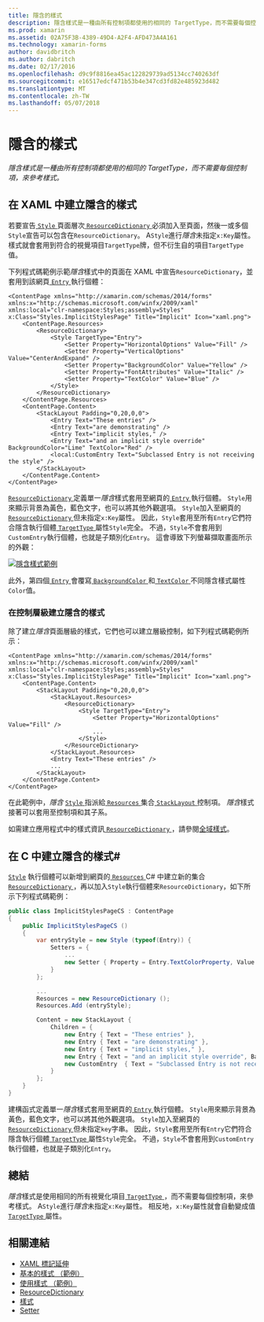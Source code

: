 ```yaml
---
title: 隱含的樣式
description: 隱含樣式是一種由所有控制項都使用的相同的 TargetType，而不需要每個控制項，來參考樣式。
ms.prod: xamarin
ms.assetid: 02A75F3B-4389-49D4-A2F4-AFD473A4A161
ms.technology: xamarin-forms
author: davidbritch
ms.author: dabritch
ms.date: 02/17/2016
ms.openlocfilehash: d9c9f8816ea45ac122829739ad5134cc740263df
ms.sourcegitcommit: e16517edcf471b53b4e347cd3fd82e485923d482
ms.translationtype: MT
ms.contentlocale: zh-TW
ms.lasthandoff: 05/07/2018
---
```

# <a name="implicit-styles"></a>隱含的樣式

_隱含樣式是一種由所有控制項都使用的相同的 TargetType，而不需要每個控制項，來參考樣式。_

## <a name="creating-an-implicit-style-in-xaml"></a>在 XAML 中建立隱含的樣式

若要宣告[ `Style` ](https://developer.xamarin.com/api/type/Xamarin.Forms.Style/)頁面層次[ `ResourceDictionary` ](https://developer.xamarin.com/api/type/Xamarin.Forms.ResourceDictionary/)必須加入至頁面，然後一或多個`Style`宣告可以包含在`ResourceDictionary`。 A`Style`進行*隱含*未指定`x:Key`屬性。 樣式就會套用到符合的視覺項目`TargetType`牌，但不衍生自的項目`TargetType`值。

下列程式碼範例示範*隱含*樣式中的頁面在 XAML 中宣告`ResourceDictionary`，並套用到該網頁[ `Entry` ](https://developer.xamarin.com/api/type/Xamarin.Forms.Entry/)執行個體：

```xaml
<ContentPage xmlns="http://xamarin.com/schemas/2014/forms" xmlns:x="http://schemas.microsoft.com/winfx/2009/xaml" xmlns:local="clr-namespace:Styles;assembly=Styles" x:Class="Styles.ImplicitStylesPage" Title="Implicit" Icon="xaml.png">
    <ContentPage.Resources>
        <ResourceDictionary>
            <Style TargetType="Entry">
                <Setter Property="HorizontalOptions" Value="Fill" />
                <Setter Property="VerticalOptions" Value="CenterAndExpand" />
                <Setter Property="BackgroundColor" Value="Yellow" />
                <Setter Property="FontAttributes" Value="Italic" />
                <Setter Property="TextColor" Value="Blue" />
            </Style>
        </ResourceDictionary>
    </ContentPage.Resources>
    <ContentPage.Content>
        <StackLayout Padding="0,20,0,0">
            <Entry Text="These entries" />
            <Entry Text="are demonstrating" />
            <Entry Text="implicit styles," />
            <Entry Text="and an implicit style override" BackgroundColor="Lime" TextColor="Red" />
            <local:CustomEntry Text="Subclassed Entry is not receiving the style" />
        </StackLayout>
    </ContentPage.Content>
</ContentPage>
```

[ `ResourceDictionary` ](https://developer.xamarin.com/api/type/Xamarin.Forms.ResourceDictionary/)定義單一*隱含*樣式套用至網頁的[ `Entry` ](https://developer.xamarin.com/api/type/Xamarin.Forms.Entry/)執行個體。 `Style`用來顯示背景為黃色，藍色文字，也可以將其他外觀選項。 `Style`加入至網頁的[ `ResourceDictionary` ](https://developer.xamarin.com/api/type/Xamarin.Forms.ResourceDictionary/)但未指定`x:Key`屬性。 因此，`Style`套用至所有`Entry`它們符合隱含執行個體[ `TargetType` ](https://developer.xamarin.com/api/property/Xamarin.Forms.Style.TargetType/)屬性`Style`完全。 不過，`Style`不會套用到`CustomEntry`執行個體，也就是子類別化`Entry`。 這會導致下列螢幕擷取畫面所示的外觀：

[![](implicit-images/implicit-styles.png "隱含樣式範例")](implicit-images/implicit-styles-large.png#lightbox "隱含樣式範例")

此外，第四個[ `Entry` ](https://developer.xamarin.com/api/type/Xamarin.Forms.Entry/)會覆寫[ `BackgroundColor` ](https://developer.xamarin.com/api/property/Xamarin.Forms.VisualElement.BackgroundColor/)和[ `TextColor` ](https://developer.xamarin.com/api/property/Xamarin.Forms.Entry.TextColor/)不同隱含樣式屬性`Color`值。

### <a name="creating-an-implicit-style-at-the-control-level"></a>在控制層級建立隱含的樣式

除了建立*隱含*頁面層級的樣式，它們也可以建立層級控制，如下列程式碼範例所示：

```xaml
<ContentPage xmlns="http://xamarin.com/schemas/2014/forms" xmlns:x="http://schemas.microsoft.com/winfx/2009/xaml" xmlns:local="clr-namespace:Styles;assembly=Styles" x:Class="Styles.ImplicitStylesPage" Title="Implicit" Icon="xaml.png">
    <ContentPage.Content>
        <StackLayout Padding="0,20,0,0">
            <StackLayout.Resources>
                <ResourceDictionary>
                    <Style TargetType="Entry">
                        <Setter Property="HorizontalOptions" Value="Fill" />
                        ...
                    </Style>
                </ResourceDictionary>
            </StackLayout.Resources>
            <Entry Text="These entries" />
            ...
        </StackLayout>
    </ContentPage.Content>
</ContentPage>
```

在此範例中，*隱含* [ `Style` ](https://developer.xamarin.com/api/type/Xamarin.Forms.Style/)指派給[ `Resources` ](https://developer.xamarin.com/api/property/Xamarin.Forms.VisualElement.Resources/)集合[ `StackLayout` ](https://developer.xamarin.com/api/type/Xamarin.Forms.StackLayout/)控制項。 *隱含*樣式接著可以套用至控制項和其子系。

如需建立應用程式中的樣式資訊[ `ResourceDictionary` ](https://developer.xamarin.com/api/type/Xamarin.Forms.ResourceDictionary/)，請參閱[全域樣式](~/xamarin-forms/user-interface/styles/application.md)。

## <a name="creating-an-implicit-style-in-c35"></a>在 C 中建立隱含的樣式&#35;

[`Style`](https://developer.xamarin.com/api/type/Xamarin.Forms.Style/) 執行個體可以新增到網頁的[ `Resources` ](https://developer.xamarin.com/api/property/Xamarin.Forms.VisualElement.Resources/) C# 中建立新的集合[ `ResourceDictionary` ](https://developer.xamarin.com/api/type/Xamarin.Forms.ResourceDictionary/)，再以加入`Style`執行個體來`ResourceDictionary`，如下所示下列程式碼範例：

```csharp
public class ImplicitStylesPageCS : ContentPage
{
    public ImplicitStylesPageCS ()
    {
        var entryStyle = new Style (typeof(Entry)) {
            Setters = {
                ...
                new Setter { Property = Entry.TextColorProperty, Value = Color.Blue }
            }
        };

        ...
        Resources = new ResourceDictionary ();
        Resources.Add (entryStyle);

        Content = new StackLayout {
            Children = {
                new Entry { Text = "These entries" },
                new Entry { Text = "are demonstrating" },
                new Entry { Text = "implicit styles," },
                new Entry { Text = "and an implicit style override", BackgroundColor = Color.Lime, TextColor = Color.Red },
                new CustomEntry  { Text = "Subclassed Entry is not receiving the style" }
            }
        };
    }
}
```

建構函式定義單一*隱含*樣式套用至網頁的[ `Entry` ](https://developer.xamarin.com/api/type/Xamarin.Forms.Entry/)執行個體。 `Style`用來顯示背景為黃色，藍色文字，也可以將其他外觀選項。 `Style`加入至網頁的[ `ResourceDictionary` ](https://developer.xamarin.com/api/type/Xamarin.Forms.ResourceDictionary/)但未指定`key`字串。 因此，`Style`套用至所有`Entry`它們符合隱含執行個體[ `TargetType` ](https://developer.xamarin.com/api/property/Xamarin.Forms.Style.TargetType/)屬性`Style`完全。 不過，`Style`不會套用到`CustomEntry`執行個體，也就是子類別化`Entry`。

## <a name="summary"></a>總結

*隱含*樣式是使用相同的所有視覺化項目[ `TargetType` ](https://developer.xamarin.com/api/property/Xamarin.Forms.Style.TargetType/)，而不需要每個控制項，來參考樣式。 A`Style`進行*隱含*未指定`x:Key`屬性。 相反地，`x:Key`屬性就會自動變成值[ `TargetType` ](https://developer.xamarin.com/api/property/Xamarin.Forms.Style.TargetType/)屬性。



## <a name="related-links"></a>相關連結

- [XAML 標記延伸](~/xamarin-forms/xaml/xaml-basics/xaml-markup-extensions.md)
- [基本的樣式 （範例）](https://developer.xamarin.com/samples/xamarin-forms/UserInterface/Styles/BasicStyles/)
- [使用樣式 （範例）](https://developer.xamarin.com/samples/xamarin-forms/WorkingWithStyles/)
- [ResourceDictionary](https://developer.xamarin.com/api/type/Xamarin.Forms.ResourceDictionary/)
- [樣式](https://developer.xamarin.com/api/type/Xamarin.Forms.Style/)
- [Setter](https://developer.xamarin.com/api/type/Xamarin.Forms.Setter/)
